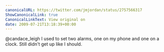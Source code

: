 ```yaml
---
canonicalURL: https://twitter.com/jmjordan/status/2757566317
ShowCanonicalLink: true
CanonicalLinkText: View original on
date: 2009-07-21T13:18:39+00:00
---
```

@candace_leigh I used to set two alarms, one on my phone and one on a clock. Still didn't get up like I should.